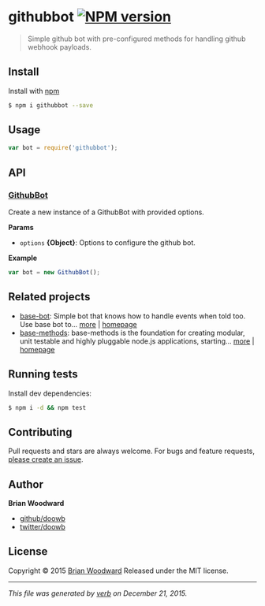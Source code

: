 # githubbot [![NPM version](https://img.shields.io/npm/v/githubbot.svg)](https://www.npmjs.com/package/githubbot)

> Simple github bot with pre-configured methods for handling github webhook payloads.

## Install
Install with [npm](https://www.npmjs.com/)

```sh
$ npm i githubbot --save
```

## Usage

```js
var bot = require('githubbot');
```

## API

### [GithubBot](index.js#L27)
Create a new instance of a GithubBot with provided options.


**Params**

* `options` **{Object}**: Options to configure the github bot.    

**Example**



```js
var bot = new GithubBot();
```



## Related projects
* [base-bot](https://www.npmjs.com/package/base-bot): Simple bot that knows how to handle events when told too. Use base bot to… [more](https://www.npmjs.com/package/base-bot) | [homepage](https://github.com/doowb/base-bot)
* [base-methods](https://www.npmjs.com/package/base-methods): base-methods is the foundation for creating modular, unit testable and highly pluggable node.js applications, starting… [more](https://www.npmjs.com/package/base-methods) | [homepage](https://github.com/jonschlinkert/base-methods)

## Running tests
Install dev dependencies:

```sh
$ npm i -d && npm test
```

## Contributing
Pull requests and stars are always welcome. For bugs and feature requests, [please create an issue](https://github.com/doowb/githubbot/issues/new).

## Author
**Brian Woodward**

+ [github/doowb](https://github.com/doowb)
+ [twitter/doowb](http://twitter.com/doowb)

## License
Copyright © 2015 [Brian Woodward](https://github.com/doowb)
Released under the MIT license.

***

_This file was generated by [verb](https://github.com/verbose/verb) on December 21, 2015._
